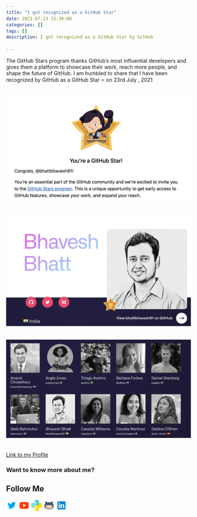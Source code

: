 ```yaml
---
title: "I got recognized as a GitHub Star"
date: 2021-07-23 15:30:00
categories: []
tags: []
description: I got recognized as a GitHub Star by GitHub

---
```

The GitHub Stars program thanks GitHub’s most influential developers and gives them a platform to showcase their work, reach more people, and shape the future of GitHub. I am humbled to share that I have been recognized by GitHub as a GitHub Star ⭐ on 23rd July , 2021

&nbsp;  
![Star1](/assets/images/GitHub_Star_1.jpeg)  
&nbsp;  
&nbsp;   
![Star2](/assets/images/GitHub_Star_2.jpeg)  
&nbsp;  
&nbsp;  
![Star3](/assets/images/GitHub_Star_3.jpeg)  
&nbsp;  
&nbsp;    
[Link to my Profile](https://stars.github.com/profiles/bhattbhavesh91/)

### Want to know more about me?
## Follow Me
<a href="https://twitter.com/_bhaveshbhatt" target="_blank"><img class="ai-subscribed-social-icon" src="/assets/images/tw.png" width="30"></a>
<a href="https://www.youtube.com/bhaveshbhatt8791/" target="_blank"><img class="ai-subscribed-social-icon" src="/assets/images/ytb.png" width="30"></a>
<a href="https://www.youtube.com/PythonTricks/" target="_blank"><img class="ai-subscribed-social-icon" src="/assets/images/python_logo.png" width="30"></a>
<a href="https://github.com/bhattbhavesh91" target="_blank"><img class="ai-subscribed-social-icon" src="/assets/images/gthb.png" width="30"></a>
<a href="https://www.linkedin.com/in/bhattbhavesh91/" target="_blank"><img class="ai-subscribed-social-icon" src="/assets/images/lnkdn.png" width="30"></a>
